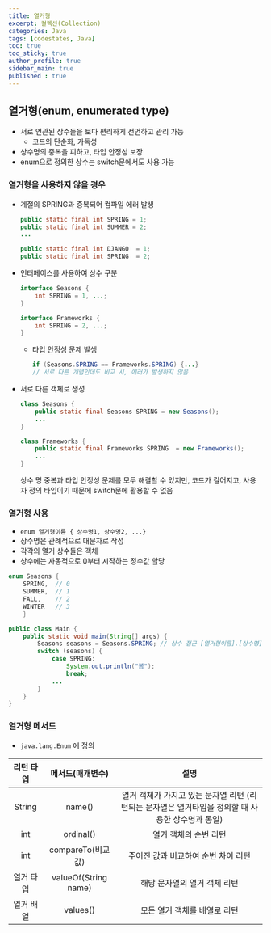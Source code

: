 ```yaml
---
title: 열거형
excerpt: 컬렉션(Collection)
categories: Java
tags: [codestates, Java]
toc: true
toc_sticky: true
author_profile: true
sidebar_main: true
published : true
---
```

## 열거형(enum, enumerated type)
- 서로 연관된 상수들을 보다 편리하게 선언하고 관리 가능
  - 코드의 단순화, 가독성
- 상수명의 중복을 피하고, 타입 안정성 보장
- enum으로 정의한 상수는 switch문에서도 사용 가능

### 열거형을 사용하지 않을 경우
- 계절의 SPRING과 중복되어 컴파일 에러 발생

    ```java
    public static final int SPRING = 1;
    public static final int SUMMER = 2;
    ...

    public static final int DJANGO  = 1;
    public static final int SPRING  = 2; 
    ```
- 인터페이스를 사용하여 상수 구분

    ```java
    interface Seasons {
        int SPRING = 1, ...;
    }

    interface Frameworks {
        int SPRING = 2, ...;
    }
    ```
    - 타입 안정성 문제 발생

        ```java
        if (Seasons.SPRING == Frameworks.SPRING) {...}
        // 서로 다른 개념인데도 비교 시, 에러가 발생하지 않음
        ```
- 서로 다른 객체로 생성

    ```java
    class Seasons {
        public static final Seasons SPRING = new Seasons();
        ...
    }

    class Frameworks {
        public static final Frameworks SPRING  = new Frameworks();
        ...
    }
    ```
    상수 명 중복과 타입 안정성 문제를 모두 해결할 수 있지만, 코드가 길어지고, 사용자 정의 타입이기 때문에 switch문에 활용할 수 없음 

### 열거형 사용
- ```enum 열거형이름 { 상수명1, 상수명2, ...}```
- 상수명은 관례적으로 대문자로 작성
- 각각의 열거 상수들은 객체
- 상수에는 자동적으로 0부터 시작하는 정수값 할당

```java
enum Seasons { 
    SPRING,  // 0
    SUMMER,  // 1
    FALL,    // 2 
    WINTER   // 3 
    }

public class Main {
    public static void main(String[] args) {
        Seasons seasons = Seasons.SPRING; // 상수 접근 [열거형이름].[상수명]
        switch (seasons) {
            case SPRING:
                System.out.println("봄");
                break;
            ...
        }
    }
}
```

### 열거형 메서드
- ```java.lang.Enum``` 에 정의

|리턴 타입|메서드(매개변수)|설명|
|:-:|:-:|:-:|
|String|name()|열거 객체가 가지고 있는 문자열 리턴 (리턴되는 문자열은 열거타입을 정의할 때 사용한 상수명과 동일)|
|int|ordinal()|열거 객체의 순번 리턴|
|int|compareTo(비교값)|주어진 값과 비교하여 순번 차이 리턴|
|열거 타입|valueOf(String name)|해당 문자열의 열거 객체 리턴|
|열거 배열|values()|모든 열거 객체를 배열로 리턴|


